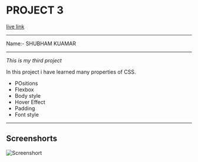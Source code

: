 # PROJECT 3
[live link](https://github.com/SHUBHAM7306/live-class-project-3)

---
Name:- SHUBHAM KUAMAR

---
*This is my third project*

In this project i have learned many properties of CSS.

- POsitions
- Flexbox
- Body style
- Hover Effect
- Padding
- Font style
---
## Screenshorts
![Screenshort](./Screenshot.png)